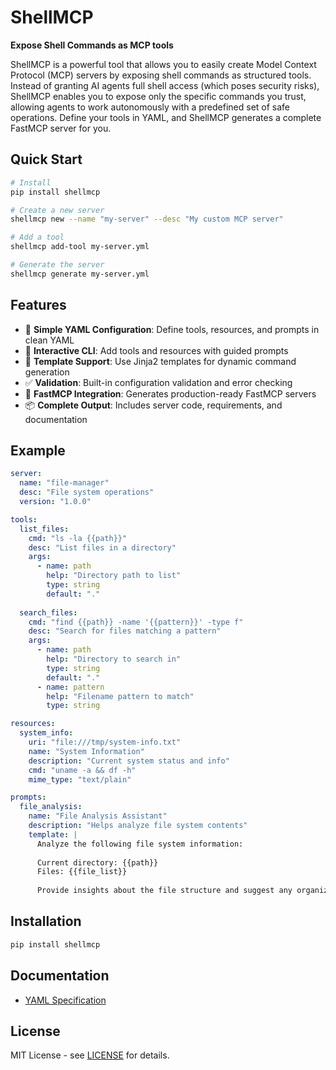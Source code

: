 # ShellMCP

**Expose Shell Commands as MCP tools**

ShellMCP is a powerful tool that allows you to easily create Model Context Protocol (MCP) servers by exposing shell commands as structured tools. Instead of granting AI agents full shell access (which poses security risks), ShellMCP enables you to expose only the specific commands you trust, allowing agents to work autonomously with a predefined set of safe operations. Define your tools in YAML, and ShellMCP generates a complete FastMCP server for you.

## Quick Start

```bash
# Install
pip install shellmcp

# Create a new server
shellmcp new --name "my-server" --desc "My custom MCP server"

# Add a tool
shellmcp add-tool my-server.yml

# Generate the server
shellmcp generate my-server.yml
```

## Features

- 🚀 **Simple YAML Configuration**: Define tools, resources, and prompts in clean YAML
- 🔧 **Interactive CLI**: Add tools and resources with guided prompts
- 📝 **Template Support**: Use Jinja2 templates for dynamic command generation
- ✅ **Validation**: Built-in configuration validation and error checking
- 🎯 **FastMCP Integration**: Generates production-ready FastMCP servers
- 📦 **Complete Output**: Includes server code, requirements, and documentation

## Example

```yaml
server:
  name: "file-manager"
  desc: "File system operations"
  version: "1.0.0"

tools:
  list_files:
    cmd: "ls -la {{path}}"
    desc: "List files in a directory"
    args:
      - name: path
        help: "Directory path to list"
        type: string
        default: "."
  
  search_files:
    cmd: "find {{path}} -name '{{pattern}}' -type f"
    desc: "Search for files matching a pattern"
    args:
      - name: path
        help: "Directory to search in"
        type: string
        default: "."
      - name: pattern
        help: "Filename pattern to match"
        type: string

resources:
  system_info:
    uri: "file:///tmp/system-info.txt"
    name: "System Information"
    description: "Current system status and info"
    cmd: "uname -a && df -h"
    mime_type: "text/plain"

prompts:
  file_analysis:
    name: "File Analysis Assistant"
    description: "Helps analyze file system contents"
    template: |
      Analyze the following file system information:
      
      Current directory: {{path}}
      Files: {{file_list}}
      
      Provide insights about the file structure and suggest any organization improvements.
```

## Installation

```bash
pip install shellmcp
```

## Documentation

- [YAML Specification](docs/yml-specification.md)

## License

MIT License - see [LICENSE](LICENSE) for details.